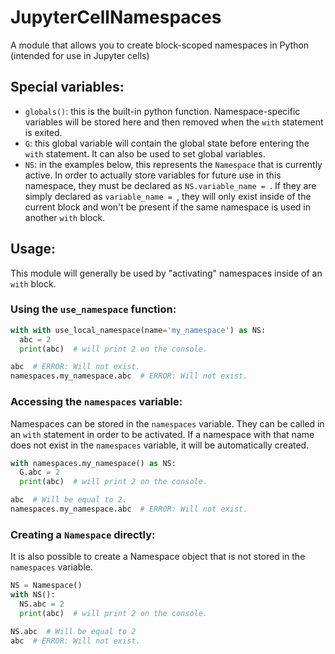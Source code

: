 # JupyterCellNamespaces
A module that allows you to create block-scoped namespaces in Python (intended for use in Jupyter cells)

## Special variables:

* `globals()`: this is the built-in python function. Namespace-specific variables will be stored here and then removed when the `with` statement is exited.
* `G`: this global variable will contain the global state before entering the `with` statement. It can also be used to set global variables.
* `NS`: in the examples below, this represents the `Namespace` that is currently active. In order to actually store variables for future use in this namespace, they must be declared as `NS.variable_name = `. If they are simply declared as `variable_name = `, they will only exist inside of the current block and won't be present if the same namespace is used in another `with` block.


## Usage:

This module will generally be used by "activating" namespaces inside of an `with` block.

### Using the `use_namespace` function:

```python
with with use_local_namespace(name='my_namespace') as NS:
  abc = 2
  print(abc)  # will print 2 on the console.

abc  # ERROR: Will not exist.
namespaces.my_namespace.abc  # ERROR: Will not exist.
```


### Accessing the `namespaces` variable:
Namespaces can be stored in the `namespaces` variable. They can be called in an `with` statement in order to be activated. If a namespace with that name does not exist in the `namespaces` variable, it will be automatically created.

```python
with namespaces.my_namespace() as NS:
  G.abc = 2
  print(abc)  # will print 2 on the console.

abc  # Will be equal to 2.
namespaces.my_namespace.abc  # ERROR: Will not exist.
```

### Creating a `Namespace` directly:
It is also possible to create a Namespace object that is not stored in the `namespaces` variable.

```python
NS = Namespace()
with NS():
  NS.abc = 2
  print(abc)  # will print 2 on the console.

NS.abc  # Will be equal to 2
abc  # ERROR: Will not exist.
```
